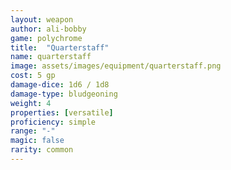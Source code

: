 ```yaml
---
layout: weapon
author: ali-bobby
game: polychrome
title:  "Quarterstaff"
name: quarterstaff
image: assets/images/equipment/quarterstaff.png
cost: 5 gp
damage-dice: 1d6 / 1d8
damage-type: bludgeoning
weight: 4
properties: [versatile]
proficiency: simple
range: "-"
magic: false
rarity: common
---
```

